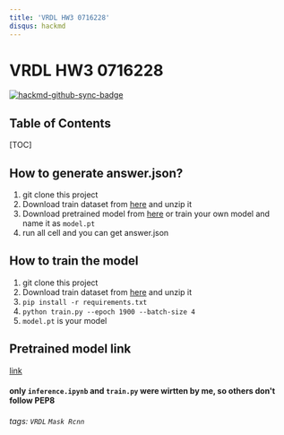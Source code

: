 ```yaml
---
title: 'VRDL HW3 0716228'
disqus: hackmd
---
```


VRDL HW3 0716228
===


[![hackmd-github-sync-badge](https://hackmd.io/ldmMEtXKQkWkRNVQKxOnMA/badge)](https://hackmd.io/ldmMEtXKQkWkRNVQKxOnMA)



## Table of Contents

[TOC]

## How to generate answer.json?

1.  git clone this project
2.  Download train dataset  from [here](https://drive.google.com/file/d/1nEJ7NTtHcCHNQqUXaoPk55VH3Uwh4QGG/view) 
and unzip it
3.  Download pretrained model from [here](https://drive.google.com/file/d/1RV2JBMsNR7F4B0bO6EHnBnFxOehVgzgd/view?usp=sharing) or train your own model and name it as `model.pt`
5.  run all cell and you can get answer.json

## How to train the model
1.  git clone this project
2.  Download train dataset  from [here](https://drive.google.com/file/d/1nEJ7NTtHcCHNQqUXaoPk55VH3Uwh4QGG/view) 
and unzip it 
4.  `pip install -r requirements.txt`
5.  `python train.py --epoch 1900 --batch-size 4`
6.  `model.pt` is your model

## Pretrained model link
[link](https://drive.google.com/file/d/1RV2JBMsNR7F4B0bO6EHnBnFxOehVgzgd/view?usp=sharing)



#### only `inference.ipynb` and `train.py` were wirtten by me, so others don't follow PEP8

###### tags: `VRDL` `Mask Rcnn`
